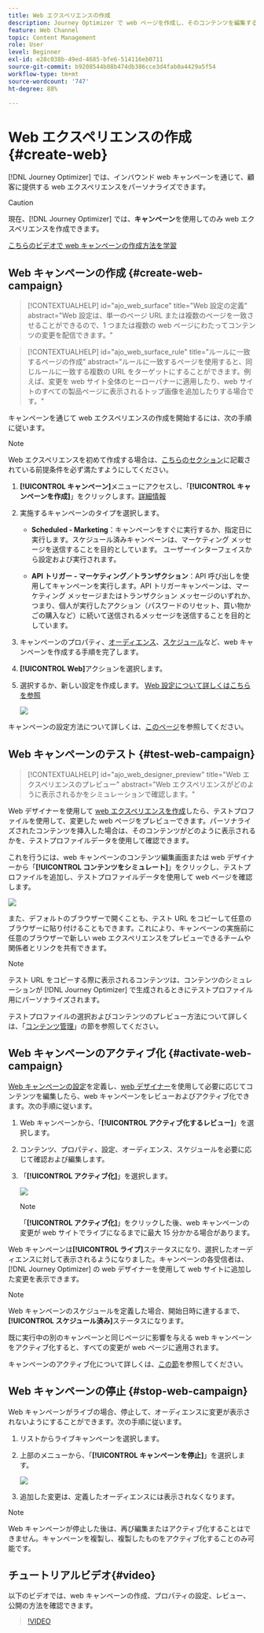 ```yaml
---
title: Web エクスペリエンスの作成
description: Journey Optimizer で web ページを作成し、そのコンテンツを編集する方法を学ぶ
feature: Web Channel
topic: Content Management
role: User
level: Beginner
exl-id: e28c038b-49ed-4685-bfe6-514116eb0711
source-git-commit: b9208544b08b474db386cce3d4fab0a4429a5f54
workflow-type: tm+mt
source-wordcount: '747'
ht-degree: 88%

---
```


# Web エクスペリエンスの作成 {#create-web}

[!DNL Journey Optimizer] では、インバウンド web キャンペーンを通じて、顧客に提供する web エクスペリエンスをパーソナライズできます。

>[!CAUTION]
>
>現在、[!DNL Journey Optimizer] では、**キャンペーン**&#x200B;を使用してのみ web エクスペリエンスを作成できます。

[こちらのビデオで web キャンペーンの作成方法を学習](#video)

## Web キャンペーンの作成 {#create-web-campaign}

>[!CONTEXTUALHELP]
>id="ajo_web_surface"
>title="Web 設定の定義"
>abstract="Web 設定は、単一のページ URL または複数のページを一致させることができるので、1 つまたは複数の web ページにわたってコンテンツの変更を配信できます。"

>[!CONTEXTUALHELP]
>id="ajo_web_surface_rule"
>title="ルールに一致するページの作成"
>abstract="ルールに一致するページを使用すると、同じルールに一致する複数の URL をターゲットにすることができます。例えば、変更を web サイト全体のヒーローバナーに適用したり、web サイトのすべての製品ページに表示されるトップ画像を追加したりする場合です。"

キャンペーンを通じて web エクスペリエンスの作成を開始するには、次の手順に従います。

>[!NOTE]
>
>Web エクスペリエンスを初めて作成する場合は、[こちらのセクション](web-prerequisites.md)に記載されている前提条件を必ず満たすようにしてください。

1. **[!UICONTROL キャンペーン]**&#x200B;メニューにアクセスし、「**[!UICONTROL キャンペーンを作成]**」をクリックします。[詳細情報](../campaigns/create-campaign.md)


1. 実施するキャンペーンのタイプを選択します。

   * **Scheduled - Marketing**：キャンペーンをすぐに実行するか、指定日に実行します。スケジュール済みキャンペーンは、マーケティング メッセージを送信することを目的としています。 ユーザーインターフェイスから設定および実行されます。

   * **API トリガー - マーケティング／トランザクション**：API 呼び出しを使用してキャンペーンを実行します。API トリガーキャンペーンは、マーケティング メッセージまたはトランザクション メッセージのいずれか、つまり、個人が実行したアクション（パスワードのリセット、買い物かごの購入など）に続いて送信されるメッセージを送信することを目的としています。

1. キャンペーンのプロパティ、[オーディエンス](../audience/about-audiences.md)、[スケジュール](../campaigns/create-campaign.md#schedule)など、web キャンペーンを作成する手順を完了します。

1. **[!UICONTROL Web]**&#x200B;アクションを選択します。

1. 選択するか、新しい設定を作成します。 [Web 設定について詳しくはこちらを参照 ](web-configuration.md)

   ![](assets/web-campaign-steps.png)

キャンペーンの設定方法について詳しくは、[このページ](../campaigns/get-started-with-campaigns.md)を参照してください。

## Web キャンペーンのテスト {#test-web-campaign}

>[!CONTEXTUALHELP]
>id="ajo_web_designer_preview"
>title="Web エクスペリエンスのプレビュー"
>abstract="Web エクスペリエンスがどのように表示されるかをシミュレーションで確認します。"

Web デザイナーを使用して [web エクスペリエンスを作成](edit-web-content.md)したら、テストプロファイルを使用して、変更した web ページをプレビューできます。パーソナライズされたコンテンツを挿入した場合は、そのコンテンツがどのように表示されるかを、テストプロファイルデータを使用して確認できます。

これを行うには、web キャンペーンのコンテンツ編集画面または web デザイナーから「**[!UICONTROL コンテンツをシミュレート]**」をクリックし、テストプロファイルを追加し、テストプロファイルデータを使用して web ページを確認します。

![](assets/web-designer-preview.png)

また、デフォルトのブラウザーで開くことも、テスト URL をコピーして任意のブラウザーに貼り付けることもできます。これにより、キャンペーンの実施前に任意のブラウザーで新しい web エクスペリエンスをプレビューできるチームや関係者とリンクを共有できます。

>[!NOTE]
>
>テスト URL をコピーする際に表示されるコンテンツは、コンテンツのシミュレーションが [!DNL Journey Optimizer] で生成されるときにテストプロファイル用にパーソナライズされます。

テストプロファイルの選択およびコンテンツのプレビュー方法について詳しくは、「[コンテンツ管理](../content-management/preview-test.md)」の節を参照してください。

## Web キャンペーンのアクティブ化 {#activate-web-campaign}

[Web キャンペーンの設定](#configure-web-campaign)を定義し、[web デザイナー](edit-web-content.md#work-with-web-designer)を使用して必要に応じてコンテンツを編集したら、web キャンペーンをレビューおよびアクティブ化できます。次の手順に従います。

<!--
>[!NOTE]
>
>You can also preview your web campaign content before activating it. [Learn more](#test-web-campaign)-->

1. Web キャンペーンから、「**[!UICONTROL アクティブ化するレビュー]**」を選択します。

1. コンテンツ、プロパティ、設定、オーディエンス、スケジュールを必要に応じて確認および編集します。

1. 「**[!UICONTROL アクティブ化]**」を選択します。

   ![](assets/web-campaign-activate.png)

   >[!NOTE]
   >
   >「**[!UICONTROL アクティブ化]**」をクリックした後、web キャンペーンの変更が web サイトでライブになるまでに最大 15 分かかる場合があります。

Web キャンペーンは&#x200B;**[!UICONTROL ライブ]**&#x200B;ステータスになり、選択したオーディエンスに対して表示されるようになりました。キャンペーンの各受信者は、[!DNL Journey Optimizer] の web デザイナーを使用して web サイトに追加した変更を表示できます。

>[!NOTE]
>
>Web キャンペーンのスケジュールを定義した場合、開始日時に達するまで、**[!UICONTROL スケジュール済み]**&#x200B;ステータスになります。
>
>既に実行中の別のキャンペーンと同じページに影響を与える web キャンペーンをアクティブ化すると、すべての変更が web ページに適用されます。

キャンペーンのアクティブ化について詳しくは、[この節](../campaigns/review-activate-campaign.md)を参照してください。

## Web キャンペーンの停止 {#stop-web-campaign}

Web キャンペーンがライブの場合、停止して、オーディエンスに変更が表示されないようにすることができます。次の手順に従います。

1. リストからライブキャンペーンを選択します。

1. 上部のメニューから、「**[!UICONTROL キャンペーンを停止]**」を選択します。

   ![](assets/web-campaign-stop.png)

1. 追加した変更は、定義したオーディエンスには表示されなくなります。

>[!NOTE]
>
>Web キャンペーンが停止した後は、再び編集またはアクティブ化することはできません。キャンペーンを複製し、複製したものをアクティブ化することのみ可能です。

## チュートリアルビデオ{#video}

以下のビデオでは、web キャンペーンの作成、プロパティの設定、レビュー、公開の方法を確認できます。

>[!VIDEO](https://video.tv.adobe.com/v/3418800/?quality=12&learn=on)